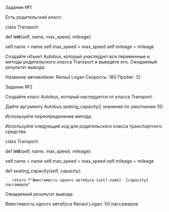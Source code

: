 Задание №1

Есть родительский класс:

 

class Transport:

   def __init__(self, name, max_speed, mileage):

self.name = name
self.max_speed = max_speed
self.mileage = mileage
 
Создайте объект Autobus, который унаследует все переменные и методы родительского класса Transport и выведете его.
Ожидаемый результат вывода:

Название автомобиля: Renaul Logan Скорость: 180 Пробег: 12

 

Задание №2

Создайте класс Autobus, который наследуется от класса Transport.

Дайте аргументу Autobus.seating_capacity() значение по умолчанию 50.

Используйте переопределение метода.

Используйте следующий код для родительского класса транспортного средства:

 

class Transport:

   def __init__(self, name, max_speed, mileage):

self.name = name
self.max_speed = max_speed
self.mileage = mileage
 

   def seating_capacity(self, capacity):

       return f"Вместимость одного автобуса {self.name}  {capacity} пассажиров"

 

Ожидаемый результат вывода:

Вместимость одного автобуса Renaul Logan: 50 пассажиров